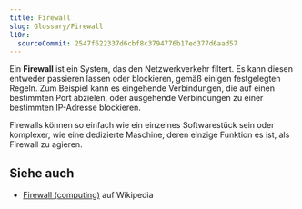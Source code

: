 ```yaml
---
title: Firewall
slug: Glossary/Firewall
l10n:
  sourceCommit: 2547f622337d6cbf8c3794776b17ed377d6aad57
---
```


Ein **Firewall** ist ein System, das den Netzwerkverkehr filtert. Es kann diesen entweder passieren lassen oder blockieren, gemäß einigen festgelegten Regeln. Zum Beispiel kann es eingehende Verbindungen, die auf einen bestimmten Port abzielen, oder ausgehende Verbindungen zu einer bestimmten IP-Adresse blockieren.

Firewalls können so einfach wie ein einzelnes Softwarestück sein oder komplexer, wie eine dedizierte Maschine, deren einzige Funktion es ist, als Firewall zu agieren.

## Siehe auch

- [Firewall (computing)](<https://en.wikipedia.org/wiki/Firewall_(computing)>) auf Wikipedia
